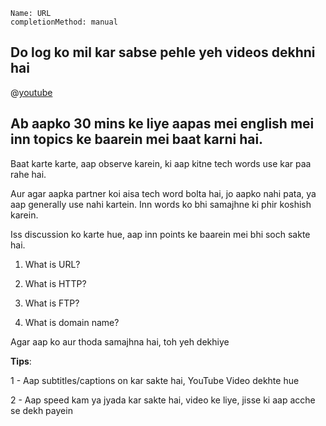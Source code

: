 
```ngMeta
Name: URL
completionMethod: manual
```


## Do log ko mil kar sabse pehle yeh videos dekhni hai

@[youtube](SjuSCbCIXtc)


## Ab aapko 30 mins ke liye aapas mei english mei inn topics ke baarein mei baat karni hai.


Baat karte karte, aap observe karein, ki aap kitne tech words use kar paa rahe hai.


Aur agar aapka partner koi aisa tech word bolta hai, jo aapko nahi pata, ya aap generally use nahi kartein. Inn words ko bhi samajhne ki phir koshish karein.

Iss discussion ko karte hue, aap inn points ke baarein mei bhi soch sakte hai.



1. What is URL?

2. What is HTTP?

3. What is FTP?

4. What is domain name?


Agar aap ko aur thoda samajhna hai, toh yeh dekhiye

**Tips**:

1 - Aap subtitles/captions on kar sakte hai, YouTube Video dekhte hue

2 - Aap speed kam ya jyada kar sakte hai, video ke liye, jisse ki aap acche se dekh payein
